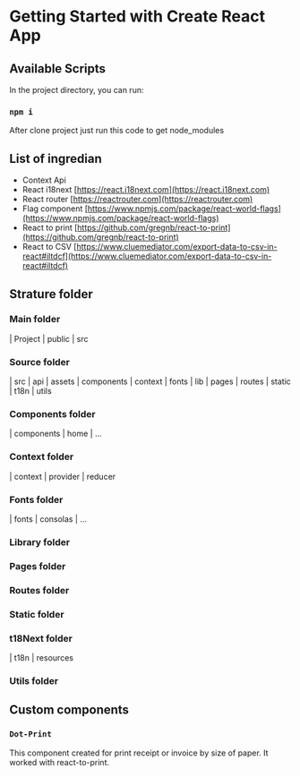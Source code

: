 # Getting Started with Create React App

## Available Scripts
In the project directory, you can run:

### `npm i`

After clone project just run this code to get node_modules

## List of ingredian

- Context Api
- React i18next [https://react.i18next.com](https://react.i18next.com)
- React router [https://reactrouter.com](https://reactrouter.com)
- Flag component [https://www.npmjs.com/package/react-world-flags](https://www.npmjs.com/package/react-world-flags)
- React to print [https://github.com/gregnb/react-to-print](https://github.com/gregnb/react-to-print)
- React to CSV [https://www.cluemediator.com/export-data-to-csv-in-react#iltdcf](https://www.cluemediator.com/export-data-to-csv-in-react#iltdcf)

## Strature folder

### Main folder

|   Project
    |   public
    |   src

### Source folder

|   src
    |   api
    |   assets
    |   components
    |   context
    |   fonts
    |   lib
    |   pages
    |   routes
    |   static
    |   t18n
    |   utils

### Components folder

|   components
    |   home
    |   ...

### Context folder

|   context
    |   provider
    |   reducer

### Fonts folder

|   fonts
    |   consolas
    |   ...

### Library folder

### Pages folder

### Routes folder

### Static folder

### t18Next folder

|   t18n
    |   resources

### Utils folder

## Custom components

### `Dot-Print`

This component created for print receipt or invoice by size of paper. It worked with react-to-print.
